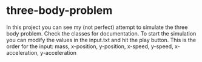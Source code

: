 # three-body-problem
In this project you can see my (not perfect) attempt to simulate the three body problem.
Check the classes for documentation. 
To start the simulation you can modify the values in the input.txt and hit the play button.
This is the order for the input: mass, x-position, y-position, x-speed, y-speed, x-acceleration, y-acceleration